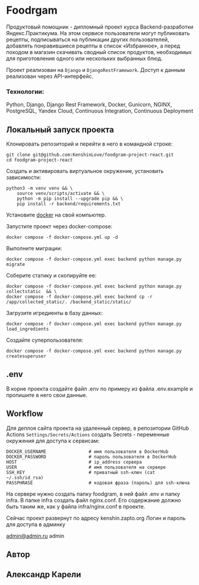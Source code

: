 # Foodrgam

Продуктовый помощник - дипломный проект курса Backend-разработки Яндекс.Практикума. На этом сервисе пользователи могут публиковать рецепты, подписываться на публикации других пользователей, добавлять понравившиеся рецепты в список «Избранное», а перед походом в магазин скачивать сводный список продуктов, необходимых для приготовления одного или нескольких выбранных блюд.

Проект реализован на `Django` и `DjangoRestFramework`. Доступ к данным реализован через API-интерфейс. 


### Технологии:

Python, Django, Django Rest Framework, Docker, Gunicorn, NGINX, PostgreSQL, Yandex Cloud, Continuous Integration, Continuous Deployment

## Локальный запуск проекта

Клонировать репозиторий и перейти в него в командной строке:

```
git clone git@github.com:KenshinLove/foodgram-project-react.git
cd foodgram-project-react
```

Cоздать и активировать виртуальное окружение, установить зависимости:

```
python3 -m venv venv && \ 
    source venv/scripts/activate && \
    python -m pip install --upgrade pip && \
    pip install -r backend/requirements.txt
```

Установите [docker](https://www.docker.com/) на свой компьютер.

Запустите проект через docker-compose:

```
docker compose -f docker-compose.yml up -d
```

Выполните миграции:

```
docker compose -f docker-compose.yml exec backend python manage.py migrate
```

Соберите статику и скопируйте ее:

```
docker compose -f docker-compose.yml exec backend python manage.py collectstatic  && \
docker compose -f docker-compose.yml exec backend cp -r /app/collected_static/. /backend_static/static/
```

Загрузите игредиенты в базу данных:

```
docker compose -f docker-compose.yml exec backend python manage.py load_ingredients
```

Создайте суперпользователя:

```
docker compose -f docker-compose.yml exec backend python manage.py createsuperuser
```

## .env

В корне проекта создайте файл .env по примеру из файла .env.example и пропишите в него свои данные.

## Workflow

Для деплоя сайта проекта на удаленный сервер, в репозитории GitHub Actions `Settings/Secrets/Actions` создать Secrets - переменные окружения для доступа к сервисам:

```
DOCKER_USERNAME                # имя пользователя в DockerHub
DOCKER_PASSWORD                # пароль пользователя в DockerHub
HOST                           # ip_address сервера
USER                           # имя пользователя на сервере
SSH_KEY                        # приватный ssh-ключ (cat ~/.ssh/id_rsa)
PASSPHRASE                     # кодовая фраза (пароль) для ssh-ключа
```
На сервере нужно создать папку foodgram, в ней файл .env и папку infra. В папке infra создать файл
nginx.conf. Его содержание должно быть таким же, как у файла infra/nginx.conf в проекте.

Сейчас проект развернут по адресу kenshin.zapto.org
Логин и пароль для доступа в админку

admin@admin.ru 
admin

## Автор
## Александр Карели

